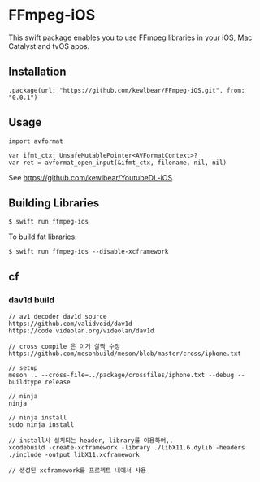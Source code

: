 # FFmpeg-iOS

This swift package enables you to use FFmpeg libraries in your iOS, Mac Catalyst and tvOS apps.

## Installation

```
.package(url: "https://github.com/kewlbear/FFmpeg-iOS.git", from: "0.0.1")
```

## Usage

```
import avformat

var ifmt_ctx: UnsafeMutablePointer<AVFormatContext>?
var ret = avformat_open_input(&ifmt_ctx, filename, nil, nil)
```

See https://github.com/kewlbear/YoutubeDL-iOS.

## Building Libraries

```
$ swift run ffmpeg-ios
```

To build fat libraries:

```
$ swift run ffmpeg-ios --disable-xcframework 
```

## cf

### dav1d build

```
// av1 decoder dav1d source
https://github.com/validvoid/dav1d
https://code.videolan.org/videolan/dav1d

// cross compile 은 이거 살짝 수정
https://github.com/mesonbuild/meson/blob/master/cross/iphone.txt

// setup
meson .. --cross-file=../package/crossfiles/iphone.txt --debug --buildtype release

// ninja
ninja

// ninja install
sudo ninja install

// install시 설치되는 header, library를 이용하여,,
xcodebuild -create-xcframework -library ./libX11.6.dylib -headers ./include -output libX11.xcframework

// 생성된 xcframework를 프로젝트 내에서 사용
``` 
